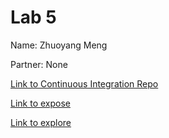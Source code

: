 # Lab 5 
Name: Zhuoyang Meng

Partner: None 

[Link to Continuous Integration Repo](https://github.com/ZhuoyangM/introduction-to-github)


[Link to expose](https://zhuoyangm.github.io/Lab5/expose.html)


[Link to explore](https://zhuoyangm.github.io/Lab5/explore.html)